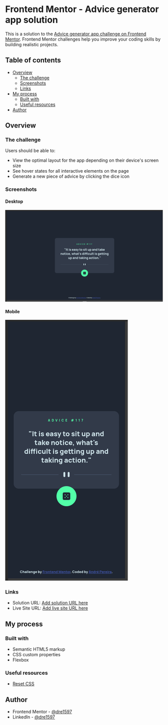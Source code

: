 # Frontend Mentor - Advice generator app solution

This is a solution to
the [Advice generator app challenge on Frontend Mentor](https://www.frontendmentor.io/challenges/advice-generator-app-QdUG-13db).
Frontend Mentor challenges help you improve your coding skills by building realistic projects.

## Table of contents

- [Overview](#overview)
    - [The challenge](#the-challenge)
    - [Screenshots](#screenshots)
    - [Links](#links)
- [My process](#my-process)
    - [Built with](#built-with)
    - [Useful resources](#useful-resources)
- [Author](#author)

## Overview

### The challenge

Users should be able to:

- View the optimal layout for the app depending on their device's screen size
- See hover states for all interactive elements on the page
- Generate a new piece of advice by clicking the dice icon

### Screenshots

#### Desktop

![Desktop screenshot](./screenshots/desktop.png)

#### Mobile

![Mobile screenshot](./screenshots/mobile.png)

### Links

- Solution URL: [Add solution URL here](https://your-solution-url.com)
- Live Site URL: [Add live site URL here](https://your-live-site-url.com)

## My process

### Built with

- Semantic HTML5 markup
- CSS custom properties
- Flexbox

### Useful resources

- [Reset CSS](https://meyerweb.com/eric/tools/css/reset/)

## Author

- Frontend Mentor - [@dre1597](https://www.frontendmentor.io/profile/dre1597)
- LinkedIn - [@dre1597](https://www.linkedin.com/in/dre1597/)
